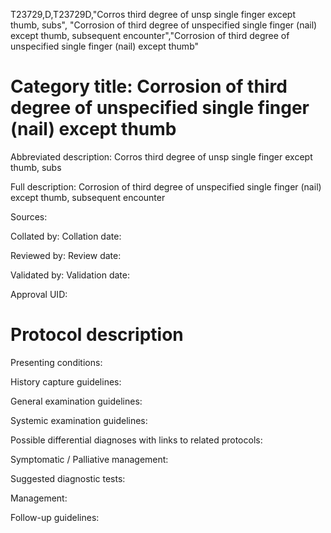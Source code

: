 T23729,D,T23729D,"Corros third degree of unsp single finger except thumb, subs", "Corrosion of third degree of unspecified single finger (nail) except thumb, subsequent encounter","Corrosion of third degree of unspecified single finger (nail) except thumb"
# Category title: Corrosion of third degree of unspecified single finger (nail) except thumb

Abbreviated description: Corros third degree of unsp single finger except thumb, subs

Full description: Corrosion of third degree of unspecified single finger (nail) except thumb, subsequent encounter

Sources:

Collated by:
Collation date:

Reviewed by:
Review date:

Validated by:
Validation date:

Approval UID:

# Protocol description

Presenting conditions:

History capture guidelines:

General examination guidelines:

Systemic examination guidelines:

Possible differential diagnoses with links to related protocols:

Symptomatic / Palliative management:

Suggested diagnostic tests:

Management:

Follow-up guidelines:
